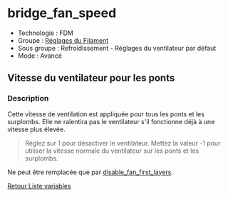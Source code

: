 # bridge_fan_speed

* Technologie : FDM
* Groupe : [Réglages du Filament](../filament_settings/filament_settings.md)
* Sous groupe : Refroidissement - Réglages du ventilateur par défaut
* Mode : Avancé

## Vitesse du ventilateur pour les ponts

### Description

Cette vitesse de ventilation est appliquée pour tous les ponts et les surplombs.
Elle ne ralentira pas le ventilateur s'il fonctionne déjà à une vitesse plus élevée.

> Réglez sur 1 pour désactiver le ventilateur.
> Mettez la valeur -1 pour utiliser la vitesse normale du ventilateur sur les ponts et les surplombs.

Ne peut être remplacée que par [disable_fan_first_layers](disable_fan_first_layers.md).


[Retour Liste variables](variable_list.md)